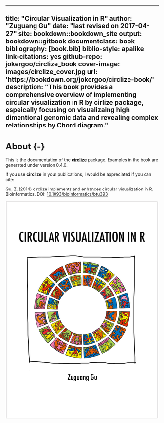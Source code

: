 
--- 
title: "Circular Visualization in R"
author: "Zuguang Gu"
date: "last revised on 2017-04-27"
site: bookdown::bookdown_site
output: bookdown::gitbook
documentclass: book
bibliography: [book.bib]
biblio-style: apalike
link-citations: yes
github-repo: jokergoo/circlize_book
cover-image: images/circlize_cover.jpg
url: 'https\://bookdown.org/jokergoo/circlize-book/'
description: "This book provides a comprehensive overview of implementing circular visualization in R by cirlize package,
	espeically focusing on visualizaing high dimentional genomic data and revealing complex relationships by Chord diagram."
---

# About {-}

This is the documentation of the
[**circlize**](https://cran.r-project.org/package=circlize) package. Examples
in the book are generated under version 0.4.0.

If you use **circlize** in your publications, I would be appreciated if you can cite:

Gu, Z. (2014) circlize implements and enhances circular visualization in R.
Bioinformatics. DOI:
[10.1093/bioinformatics/btu393](https://doi.org/10.1093/bioinformatics/btu393)


<img src="images/circlize_cover.jpg" width="2480" style="display: block; margin: auto;" />

